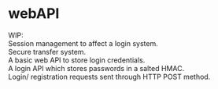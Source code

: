 # webAPI
WIP:<br>
  Session management to affect a login system.<br>
  Secure transfer system.<br>
A basic web API to store login credentials.<br>
A login API which stores passwords in a salted HMAC.<br>
Login/ registration requests sent through HTTP POST method.<br>
